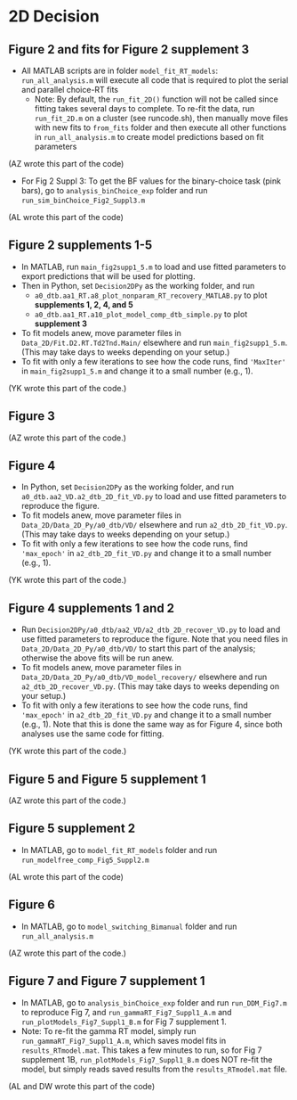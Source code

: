 # 2D Decision

## Figure 2 and fits for Figure 2 supplement 3
 * All MATLAB scripts are in folder `model_fit_RT_models`: `run_all_analysis.m` will execute all code that is required to plot the serial and parallel choice-RT fits 
   * Note: By default, the `run_fit_2D()` function will not be called since fitting takes several days to complete. To re-fit the data, run `run_fit_2D.m` on a cluster (see runcode.sh), then manually move files with new fits to `from_fits` folder and then execute all other functions in `run_all_analysis.m` to create model predictions based on fit parameters
   
 (AZ wrote this part of the code)
   
 * For Fig 2 Suppl 3: To get the BF values for the binary-choice task (pink bars), go to `analysis_binChoice_exp` folder and run `run_sim_binChoice_Fig2_Suppl3.m`
 
 (AL wrote this part of the code)


## Figure 2 supplements 1-5
* In MATLAB, run `main_fig2supp1_5.m` to load and use fitted parameters to export predictions that will be used for plotting.
* Then in Python, set `Decision2DPy` as the working folder, and run
  * `a0_dtb.aa1_RT.a8_plot_nonparam_RT_recovery_MATLAB.py` to plot **supplements 1, 2, 4, and 5**
  * `a0_dtb.aa1_RT.a10_plot_model_comp_dtb_simple.py` to plot **supplement 3**
* To fit models anew, move parameter files in `Data_2D/Fit.D2.RT.Td2Tnd.Main/` elsewhere and run `main_fig2supp1_5.m`. (This may take days to weeks depending on your setup.)
* To fit with only a few iterations to see how the code runs, find `'MaxIter'` in `main_fig2supp1_5.m` and change it to a small number (e.g., 1).

(YK wrote this part of the code.)

## Figure 3
(AZ wrote this part of the code.)

## Figure 4
* In Python, set `Decision2DPy` as the working folder, and run `a0_dtb.aa2_VD.a2_dtb_2D_fit_VD.py` to load and use fitted parameters to reproduce the figure.
* To fit models anew, move parameter files in `Data_2D/Data_2D_Py/a0_dtb/VD/` elsewhere and run `a2_dtb_2D_fit_VD.py`. (This may take days to weeks depending on your setup.)
* To fit with only a few iterations to see how the code runs, find `'max_epoch'` in `a2_dtb_2D_fit_VD.py` and change it to a small number (e.g., 1).

(YK wrote this part of the code.)

## Figure 4 supplements 1 and 2
* Run `Decision2DPy/a0_dtb/aa2_VD/a2_dtb_2D_recover_VD.py` to load and use fitted parameters to reproduce the figure. Note that you need files in `Data_2D/Data_2D_Py/a0_dtb/VD/` to start this part of the analysis; otherwise the above fits will be run anew.
* To fit models anew, move parameter files in `Data_2D/Data_2D_Py/a0_dtb/VD_model_recovery/` elsewhere and run `a2_dtb_2D_recover_VD.py`. (This may take days to weeks depending on your setup.)
* To fit with only a few iterations to see how the code runs, find `'max_epoch'` in `a2_dtb_2D_fit_VD.py` and change it to a small number (e.g., 1). Note that this is done the same way as for Figure 4, since both analyses use the same code for fitting.

(YK wrote this part of the code.)

## Figure 5 and Figure 5 supplement 1
(AZ wrote this part of the code.)

## Figure 5 supplement 2
 * In MATLAB, go to `model_fit_RT_models` folder and run `run_modelfree_comp_Fig5_Suppl2.m`
 
 (AL wrote this part of the code)

## Figure 6
 * In MATLAB, go to `model_switching_Bimanual` folder and run `run_all_analysis.m`
 
(AZ wrote this part of the code.)

## Figure 7 and Figure 7 supplement 1
 * In MATLAB, go to `analysis_binChoice_exp` folder and run `run_DDM_Fig7.m` to reproduce Fig 7, and `run_gammaRT_Fig7_Suppl1_A.m` and `run_plotModels_Fig7_Suppl1_B.m` for Fig 7 supplement 1. 
  * Note: To re-fit the gamma RT model, simply run `run_gammaRT_Fig7_Suppl1_A.m`, which saves model fits in `results_RTmodel.mat`. This takes a few minutes to run, so for Fig 7 supplement 1B, `run_plotModels_Fig7_Suppl1_B.m` does NOT re-fit the model, but simply reads saved results from the `results_RTmodel.mat` file.
 
 (AL and DW wrote this part of the code)
